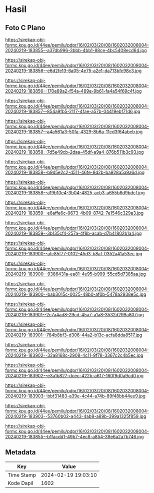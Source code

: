 # Hasil

## Foto C Plano

https://sirekap-obj-formc.kpu.go.id/44ee/pemilu/pdpr/16/02/03/20/08/1602032008004-20240219-183855--a37db996-3bbb-4bb1-88ce-4bc5408ecd64.jpg

https://sirekap-obj-formc.kpu.go.id/44ee/pemilu/pdpr/16/02/03/20/08/1602032008004-20240219-183856--e6d2fe13-6a05-4e75-a2e1-da713bfc98c3.jpg

https://sirekap-obj-formc.kpu.go.id/44ee/pemilu/pdpr/16/02/03/20/08/1602032008004-20240219-183856--170e89a2-f54a-489e-9b61-fa4a54f69c4f.jpg

https://sirekap-obj-formc.kpu.go.id/44ee/pemilu/pdpr/16/02/03/20/08/1602032008004-20240219-183857--854a9fb5-2117-4fae-a57b-04419ebf71d6.jpg

https://sirekap-obj-formc.kpu.go.id/44ee/pemilu/pdpr/16/02/03/20/08/1602032008004-20240219-183857--a4a561a3-50fa-4329-8b6a-11cd3f64abeb.jpg

https://sirekap-obj-formc.kpu.go.id/44ee/pemilu/pdpr/16/02/03/20/08/1602032008004-20240219-183858--7d5e49cb-2daa-45df-a9a4-876b511b3c93.jpg

https://sirekap-obj-formc.kpu.go.id/44ee/pemilu/pdpr/16/02/03/20/08/1602032008004-20240219-183858--b9d5e2c2-d511-46fe-8d2b-ba928a5a9a6d.jpg

https://sirekap-obj-formc.kpu.go.id/44ee/pemilu/pdpr/16/02/03/20/08/1602032008004-20240219-183858--a19b10e4-3b04-4825-acb3-a655b8d9bdcf.jpg

https://sirekap-obj-formc.kpu.go.id/44ee/pemilu/pdpr/16/02/03/20/08/1602032008004-20240219-183859--e6affe6c-9673-4b09-8742-7e1546c329a3.jpg

https://sirekap-obj-formc.kpu.go.id/44ee/pemilu/pdpr/16/02/03/20/08/1602032008004-20240219-183859--3b135cf4-257a-4f8b-acab-d7b41802b1a4.jpg

https://sirekap-obj-formc.kpu.go.id/44ee/pemilu/pdpr/16/02/03/20/08/1602032008004-20240219-183900--afc85f77-0102-45d3-b8af-0352a41a53ec.jpg

https://sirekap-obj-formc.kpu.go.id/44ee/pemilu/pdpr/16/02/03/20/08/1602032008004-20240219-183900--9386431a-ea81-4e95-b999-55cd5d7385aa.jpg

https://sirekap-obj-formc.kpu.go.id/44ee/pemilu/pdpr/16/02/03/20/08/1602032008004-20240219-183900--bab3015c-0025-48b0-af0b-5478a2938e5c.jpg

https://sirekap-obj-formc.kpu.go.id/44ee/pemilu/pdpr/16/02/03/20/08/1602032008004-20240219-183901--2c7a4ad8-29cd-45a7-a1a8-3532d299a807.jpg

https://sirekap-obj-formc.kpu.go.id/44ee/pemilu/pdpr/16/02/03/20/08/1602032008004-20240219-183901--784b8bf3-d306-44a2-b13c-acfa8dda8517.jpg

https://sirekap-obj-formc.kpu.go.id/44ee/pemilu/pdpr/16/02/03/20/08/1602032008004-20240219-183902--32a8168c-2908-4c11-9f78-3367c2c4b5ec.jpg

https://sirekap-obj-formc.kpu.go.id/44ee/pemilu/pdpr/16/02/03/20/08/1602032008004-20240219-183902--e3a1b827-dcec-422b-a617-160f9d0a9cd0.jpg

https://sirekap-obj-formc.kpu.go.id/44ee/pemilu/pdpr/16/02/03/20/08/1602032008004-20240219-183903--bbf31483-a39e-4c44-a74b-89f48bb44ee9.jpg

https://sirekap-obj-formc.kpu.go.id/44ee/pemilu/pdpr/16/02/03/20/08/1602032008004-20240219-183903--53760b02-a443-4ab8-a89b-399a1325f859.jpg

https://sirekap-obj-formc.kpu.go.id/44ee/pemilu/pdpr/16/02/03/20/08/1602032008004-20240219-183855--b1facdd1-49b7-4ec8-a854-39e6a2a7b746.jpg


## Metadata

| Key        | Value               |
| ---------- | ------------------- |
| Time Stamp | 2024-02-19 19:03:10 |
| Kode Dapil | 1602                |




